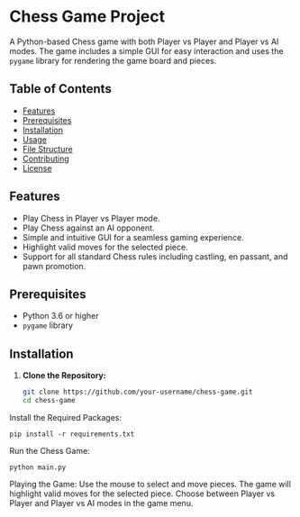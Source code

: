 # Chess Game Project

A Python-based Chess game with both Player vs Player and Player vs AI modes. The game includes a simple GUI for easy interaction and uses the `pygame` library for rendering the game board and pieces.

## Table of Contents
- [Features](#features)
- [Prerequisites](#prerequisites)
- [Installation](#installation)
- [Usage](#usage)
- [File Structure](#file-structure)
- [Contributing](#contributing)
- [License](#license)

## Features
- Play Chess in Player vs Player mode.
- Play Chess against an AI opponent.
- Simple and intuitive GUI for a seamless gaming experience.
- Highlight valid moves for the selected piece.
- Support for all standard Chess rules including castling, en passant, and pawn promotion.

## Prerequisites
- Python 3.6 or higher
- `pygame` library

## Installation

1. **Clone the Repository:**
   ```bash
   git clone https://github.com/your-username/chess-game.git
   cd chess-game

Install the Required Packages:
    
    pip install -r requirements.txt

Run the Chess Game:

    python main.py

Playing the Game:
Use the mouse to select and move pieces.
The game will highlight valid moves for the selected piece.
Choose between Player vs Player and Player vs AI modes in the game menu.












